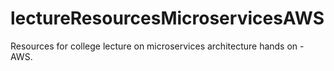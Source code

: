 # lectureResourcesMicroservicesAWS
Resources for college lecture on microservices architecture hands on - AWS.
